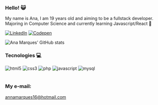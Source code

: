 ### Hello! 😺
My name is Ana, I am 19 years old and aiming to be a fullstack developer. <br />
Majoring in Computer Science and currently learning Javascript/React 👾



[![LinkedIn](https://img.shields.io/badge/LinkedIn-0077B5?style=for-the-badge&logo=linkedin&logoColor=white)](https://www.linkedin.com/in/ana-marques-11643b221)
[![Codepen](https://img.shields.io/badge/Codepen-000000?style=for-the-badge&logo=codepen&logoColor=white)](https://codepen.io/nana-marques)

![Ana Marques' GitHub stats](https://github-readme-stats.vercel.app/api?username=nana-marques&hide=stars&show_icons=true&theme=dracula)

### Tecnologies 💻

<div>
    <img align="center" alt="html5" src="https://img.shields.io/badge/HTML5-E34F26?style=for-the-badge&logo=html5&logoColor=white" />
    <img align="center" alt="css3" src="https://img.shields.io/badge/CSS3-1572B6?style=for-the-badge&logo=css3&logoColor=white" />
    <img align="center" alt="php" src="https://img.shields.io/badge/PHP-777BB4?style=for-the-badge&logo=php&logoColor=white" />
    <img align="center" alt="javascript" src="https://img.shields.io/badge/JavaScript-F7DF1E?style=for-the-badge&logo=javascript&logoColor=black" />
    <img align="center" alt="mysql" src="https://img.shields.io/badge/MySQL-00000F?style=for-the-badge&logo=mysql&logoColor=white" />
</div> <br />

### My e-mail: 
annamarques16@hotmail.com

